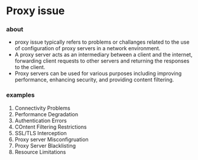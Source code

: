 # Proxy issue

### about

- proxy issue typically refers to problems or challanges related to the use of configuration of proxy servers in a network environment.
- A proxy server acts as an intermediary between a client and the internet, forwarding client requests to other servers and returning the responses to the client.
- Proxy servers can be used for various purposes including improving performance, enhancing security, and providing content filtering.

### examples

1. Connectivity Problems
2. Performance Degradation
3. Authentication Errors
4. COntent Filtering Restrictions
5. SSL/TLS Interception
6. Proxy server Misconfigruation
7. Proxy Server Blacklisting
8. Resource Limitations